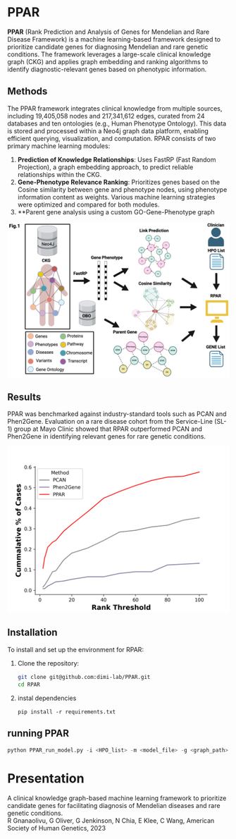 
# PPAR

**PPAR** (Rank Prediction and Analysis of Genes for Mendelian and Rare Disease Framework) is a machine learning-based framework designed to prioritize candidate genes for diagnosing Mendelian and rare genetic conditions. The framework leverages a large-scale clinical knowledge graph (CKG) and applies graph embedding and ranking algorithms to identify diagnostic-relevant genes based on phenotypic information.

## Methods

The PPAR framework integrates clinical knowledge from multiple sources, including 19,405,058 nodes and 217,341,612 edges, curated from 24 databases and ten ontologies (e.g., Human Phenotype Ontology). This data is stored and processed within a Neo4j graph data platform, enabling efficient querying, visualization, and computation. RPAR consists of two primary machine learning modules:

1. **Prediction of Knowledge Relationships**: Uses FastRP (Fast Random Projection), a graph embedding approach, to predict reliable relationships within the CKG.
2. **Gene-Phenotype Relevance Ranking**: Prioritizes genes based on the Cosine similarity between gene and phenotype nodes, using phenotype information content as weights. Various machine learning strategies were optimized and compared for both modules.
3. **Parent gene analysis using a custom GO-Gene-Phenotype graph

![Framework Outline](images/PPAR.illustration.png)

## Results

PPAR was benchmarked against industry-standard tools such as PCAN and Phen2Gene. Evaluation on a rare disease cohort from the Service-Line (SL-1) group at Mayo Clinic showed that RPAR outperformed PCAN and Phen2Gene in identifying relevant genes for rare genetic conditions.

![Results Comparison](images/PCAN_PPAR_final_SL2_300dpi.png)

## Installation

To install and set up the environment for RPAR:

1. Clone the repository:
   ```bash
   git clone git@github.com:dimi-lab/PPAR.git
   cd RPAR
   ````
   
2. instal dependencies
   ```
   pip install -r requirements.txt
   ```

## running PPAR
  ```python
  python PPAR_run_model.py -i <HPO_list> -m <model_file> -g <graph_path> -p <prob_file> -k <total_genes> -gh <global_hpo>
  ```


# Presentation
A clinical knowledge graph-based machine learning framework to prioritize candidate genes for facilitating diagnosis of Mendelian diseases and rare genetic conditions. \
R Gnanaolivu, G Oliver, G Jenkinson, N Chia, E Klee, C Wang, American Society of Human Genetics, 2023



